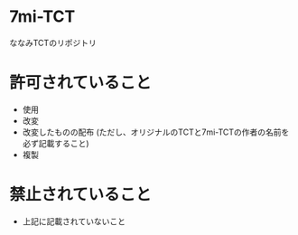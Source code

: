 # 7mi-TCT
ななみTCTのリポジトリ

# 許可されていること
- 使用
- 改変
- 改変したものの配布 (ただし、オリジナルのTCTと7mi-TCTの作者の名前を必ず記載すること)
- 複製

# 禁止されていること
- 上記に記載されていないこと

